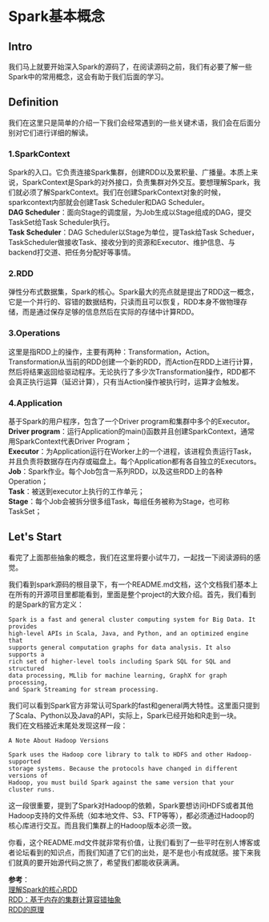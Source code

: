 # Spark基本概念

## Intro
我们马上就要开始深入Spark的源码了，在阅读源码之前，我们有必要了解一些Spark中的常用概念，这会有助于我们后面的学习。

## Definition
我们在这里只是简单的介绍一下我们会经常遇到的一些关键术语，我们会在后面分别对它们进行详细的解读。  

### 1.SparkContext
Spark的入口。它负责连接Spark集群，创建RDD以及累积量、广播量。本质上来说，SparkContext是Spark的对外接口，负责集群对外交互。要想理解Spark，我们就必须了解SparkContext。我们在创建SparkContext对象的时候，sparkcontext内部就会创建Task Scheduler和DAG Scheduler。  
**DAG Scheduler**：面向Stage的调度层，为Job生成以Stage组成的DAG，提交TaskSet给Task Scheduler执行。   
**Task Scheduler**：DAG Scheduler以Stage为单位，提Task给Task Scheduer，TaskScheduler做接收Task、接收分到的资源和Executor、维护信息、与backend打交道、把任务分配好等事情。

### 2.RDD
弹性分布式数据集，Spark的核心。Spark最大的亮点就是提出了RDD这一概念，它是一个并行的、容错的数据结构，只读而且可以恢复，RDD本身不做物理存储，而是通过保存足够的信息然后在实际的存储中计算RDD。

### 3.Operations
这里是指RDD上的操作，主要有两种：Transformation，Action。Transformation从当前的RDD创建一个新的RDD，而Action在RDD上进行计算，然后将结果返回给驱动程序。无论执行了多少次Transformation操作，RDD都不会真正执行运算（延迟计算），只有当Action操作被执行时，运算才会触发。

### 4.Application
基于Spark的用户程序，包含了一个Driver program和集群中多个的Executor。  
**Driver program**：运行Application的main()函数并且创建SparkContext，通常用SparkContext代表Driver Program；  
**Executor**：为Application运行在Worker上的一个进程，该进程负责运行Task，并且负责将数据存在内存或磁盘上。每个Application都有各自独立的Executors。  
**Job**：Spark作业。每个Job包含一系列RDD，以及这些RDD上的各种Operation；  
**Task**：被送到executor上执行的工作单元；  
**Stage**：每个Job会被拆分很多组Task，每组任务被称为Stage，也可称TaskSet；  

## Let's Start
看完了上面那些抽象的概念，我们在这里将要小试牛刀，一起找一下阅读源码的感觉。  

我们看到spark源码的根目录下，有一个README.md文档，这个文档我们基本上在所有的开源项目里都能看到，里面是整个project的大致介绍。首先，我们看到的是Spark的官方定义：  

`Spark is a fast and general cluster computing system for Big Data. It provides`  
`high-level APIs in Scala, Java, and Python, and an optimized engine that`  
`supports general computation graphs for data analysis. It also supports a`  
`rich set of higher-level tools including Spark SQL for SQL and structured`  
`data processing, MLlib for machine learning, GraphX for graph processing,`  
`and Spark Streaming for stream processing.`

我们可以看到Spark官方非常认可Spark的fast和general两大特性。这里面只提到了Scala、Python以及Java的API，实际上，Spark已经开始和R走到一块。  
我们在文档接近末尾处发现这样一段：  

`A Note About Hadoop Versions`  

`Spark uses the Hadoop core library to talk to HDFS and other Hadoop-supported`  
`storage systems. Because the protocols have changed in different versions of`  
`Hadoop, you must build Spark against the same version that your cluster runs.`  

这一段很重要，提到了Spark对Hadoop的依赖，Spark要想访问HDFS或者其他Hadoop支持的文件系统（如本地文件、S3、FTP等等），都必须通过Hadoop的核心库进行交互。而且我们集群上的Hadoop版本必须一致。  

你看，这个README.md文件就非常有价值，让我们看到了一些平时在别人博客或者论坛看到的知识点，而我们知道了它们的出处，是不是也小有成就感。接下来我们就真的要开始源代码之旅了，希望我们都能收获满满。



**参考**：  
[理解Spark的核心RDD](http://www.infoq.com/cn/articles/spark-core-rdd)  
[RDD：基于内存的集群计算容错抽象](http://shiyanjun.cn/archives/744.html)  
[RDD的原理](https://github.com/jackfengji/test_pro/wiki/RDD%E7%9A%84%E5%8E%9F%E7%90%86)  
